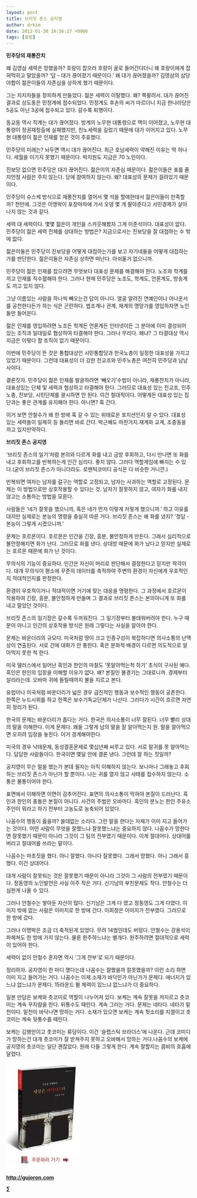 ```yaml
---
layout: post
title: 브리짓 존스 공지영
author: drkim
date: 2012-01-30 16:56:27 +0900
tags: [컬럼]
---
```

**민주당의 재롱잔치** 

왜 김영삼 세력은 망했을까? 호랑이 잡으러 호랑이 굴로 들어간다더니 왜 호랑이에게 잡혀먹히고 말았을까? ‘답 – 대가 끊어졌기 때문이다.’ 왜 대가 끊어졌을까? 김영삼의 삼당야합이 젊은이들의 자존심을 상하게 했기 때문이다. 

그는 지지자들을 창피하게 만들었다. 젊은 세력이 이탈했다. 왜? 쪽팔려서. 대가 끊어진 결과로 상도동은 민정계에 접수되었다. 민정계도 후손의 씨가 마르더니 지금 한나라당은 5공도 아닌 3공에 접수되고 있다. 갈수록 퇴행이다. 

동교동 역시 직계는 대가 끊어졌다. 방계의 노무현 대통령으로 맥이 이어졌고, 노무현 대통령이 정권재창출에 실패했지만, 친노세력을 길렀기 때문에 대가 이어지고 있다. 노무현 대통령이 젊은 인재를 얻은 것이 주효했다. 

민주당의 미래는? 놔두면 역시 대가 끊어진다. 최근 호남세력이 약해진 이유는 딱 하나다. 세월을 이기지 못했기 때문이다. 박지원도 지금은 70 노인이다. 

진보당 없으면 민주당은 대가 끊어진다. 젊은이의 자존심 때문이다. 젊은이들은 표를 줄지언정 사람은 주지 않는다. 당에 참여하지 않는다. 왜? 대표성의 문제가 걸려있기 때문이다. 

민주당이 슈스케 방식으로 재롱잔치를 열어서 몇 석을 할애한데서 젊은이들이 만족할까? 천만에. 그것은 이명박이 포장마차에 가서 오뎅 몇 개 팔아준다고 서민경제가 살아나지 않는 것과 같다. 

세력 대 세력이다. 몇몇 젊은이 개인을 스카웃해봤자 그게 이준석이다. 대표성이 없다. 민주당이 젊은 세력 전체를 상대하는 방법은? 지금으로서는 진보당을 잘 대접하는 수 밖에 없다. 

젊은이들은 민주당이 진보당을 어떻게 대접하는가를 보고 자기네들을 어떻게 대접하는가를 판단한다. 젊은이들은 자존심 상하면 떠난다. 아쉬울거 없으니까. 

민주당이 젊은 인재를 잡으려면 무엇보다 대표성 문제를 해결해야 한다. 노조와 학계를 끼고 인재를 직수혈해야 한다. 그러나 현재 민주당은 노조도, 학계도, 언론계도, 방송계도 끼고 있지 않다. 

그냥 이름있는 사람을 하나씩 빼오는건 답이 아니다. 얼굴 알려진 연예인이나 아나운서를 공천한다든가 하는 식은 곤란하다. 법조계나 관계, 재계의 명망가를 영입하자면 노인들만 들어온다. 

젊은 인재를 영입하려면 노조든 학계든 언론계든 인터넷이든 그 분야에 이미 결성되어 있는 조직과 일대일로 협상하여 타결해야 한다. 그러나 무리다. 왜냐? 그 타결대상 역시 지금은 이렇다 할 조직이 없기 때문이다. 

이번에 민주당이 뜬 것은 통합대상인 시민통합당과 한국노총이 일정한 대표성을 가지고 있었기 때문이다. 그런데 대표성이 더 강한 전교조와 민주노총은 여전히 민주당과 남남 사이다. 



결론짓자. 민주당이 젊은 인재를 발굴하려면 ‘빼오기’수법이 아니라, 재롱잔치가 아니라, 대표성있는 단체 및 세력과 협상하고 타결해야 한다. 그러므로 대표성 있는 전교조, 민주노총, 진보당, 시민단체를 괄시하면 안 된다. 이건 절대적이다. 어떻게든 대표성 있는 집단과는 좋은 관계를 유지해야 한다. 아니면? 훅 간다. 



이거 보면 안철수가 왜 한 방에 훅 갈 수 있는 위태로운 포지션인지 알 수 있다. 대표성 있는 세력들이 일제히 등 돌리면 바로 간다. 박근혜도 마찬가지.재계와 교계, 조중동을 끼고 있지만약하다. 







**브리짓 존스 공지영** 

‘브리짓 존스의 일기’처럼 본의와 다르게 화를 내고 금방 후회하고, 다시 만나면 또 화를 내고 후회하고를 반복하는게 인간 심리다. 좋지 않다. 그러다 역할게임에 빠지는 수 있다.(굳이 브리짓 존스가 아니더라도. 로맨틱코미디 공식은 다 비슷한 거니깐.) 

반복되면 여자는 남자를 갈구는 역할로 고정되고, 남자는 사과하는 역할로 고정된다. 문제는 이 방법으로만 상호작용할 수 있다는 것. 남자가 잘못하지 않고, 여자가 화를 내지 않고는 소통하는 방법을 모른다. 

사람들은 ‘네가 잘못을 했으니까, 혹은 네가 먼저 이렇게 저렇게 했으니까.’ 하고 이유를 대지만 실제로는 본능의 명령을 충실히 따른 거다. 브리짓 존스는 왜 화를 냈지? '정답 - 본능이 그렇게 시켰으니까.' 

문제는 호르몬이다. 호르몬은 인간을 긴장, 흥분, 불안정하게 만든다. 그래서 심리적으로 불안정해지면 화가 난다. 그러므로 화를 낸다. 상대방 때문에 화가 났다고 믿지만 실제로는 호르몬 때문에 화가 난 것이다. 

무의식의 기능이 중요하다. 인간은 자신이 머리로 판단해서 결정한다고 믿지만 착각이다. 대개 무의식이 평소에 꾸준히 데이터를 축적하여 주변의 환경이 자신에게 우호적인지 적대적인지를 판정한다. 

환경이 우호적이거나 적대적이면 거기에 맞는 대응을 명령한다. 그 과정에서 호르몬이 작용하여 긴장, 흥분, 불안정하게 만들며 그 결과로 브리짓 존스는 본의아니게 또 화를 내고 말았던 것이다. 

브리짓 존스의 일기장은 갈수록 두꺼워진다. 그 일기장부터 불태워버려야 한다. 누구 때문이 아니고 인간의 상호작용 방식은 원래 그렇다는 사실을 알아야 한다. 

문제는 바운더리의 규모다. 미국처럼 땅이 크고 인종구성이 복잡하다면 의사소통의 난맥상이 연출된다. 서로 간에 대화가 안 통한다. 혹은 문화적 배경이 다르면 의도적으로 알아먹지 못한 척 한다. 

미국 댈러스에서 일어난 흑인과 한인의 마찰도 ‘못알아먹는척 하기’ 초식이 구사된 예다. 흑인은 한인의 입장을 이해할 이유가 없다. 왜? 본질인 불경기는 그대로니까. 경제부터 살리라는데. 오바마 귀에 들릴때까지 불을 지르고 본다. 

유럽이나 미국처럼 바운더리가 넓은 경우 급진적인 행동과 보수적인 행동이 공존한다. 한쪽은 누드시위를 하고 한쪽은 보수기독교단체가 나선다. 그러다가 시간이 흐르면 자연히 정리가 된다. 

한국의 문제는 바운더리가 좁다는 거다. 한국은 의사소통이 너무 잘된다. 너무 빨리 상대의 말을 이해한다. 이게 문제다. 왜들 그렇게 남의 말을 잘 알아먹는지 원. 말을 알아먹으면 오히려 입장을 놓친다. 이거 경계해야한다. 

미국의 경우 낙태문제, 동성결혼문제로 몇십년째 씨루고 있다. 서로 말귀를 못 알아먹는다. 답답한 사람들이다. 한국이면 몇달 안에 결론 낸다. 그런데 잘 하는 짓일까? 

공지영이 무슨 말을 했는가 본데 필자는 아직 이해하지 않는다. 보나마나 그래놓고 후회하는 브리짓 존스가 아닌가 할 뿐이다. 나는 귀를 열지 않고 사태를 접수하지 않는다. 소통은 불통이어야 한다. 

표면에서 이해하면 이면이 감추어진다. 표면의 의사소통이 막혀야 본질이 드러난다. 흑인과 한인의 충돌은 본질이 아니다. 사건의 주범은 오바마다. 흑인의 분노는 한인 주유소 주인이 뭐라고 하기 전부터 고농도로 농축되어 있었다. 

나꼼수의 행동이 옳을까? 쓸데없는 소리다. 그런 말을 한다는 자체가 이미 지고 들어가는 것이다. 어떤 사람이 무엇을 잘했느냐 잘못했느냐는 중요하지 않다. 나꼼수가 망한다면 잘못했기 때문이 아니라 그것이 그 팀의 전부였기 때문이다. 이게 절대어다. 상대어를 버리고 절대어를 쓰라는 말이다. 

나꼼수는 마초짓을 했다. 아니 잘했다. 아니다 잘못했다. 그래서 망했다. 아니 그래서 흥했다. 이건 상대어다. 

대개 사람이 잘못되는 것은 잘못했기 때문이 아니라 그것이 그 사람의 전부였기 때문이다. 정동영의 노인발언은 사실 아주 작은 거다. 신기남의 부친문제도 작다. 안철수는 더 심한게 나올 수 있다. 

그러나 안철수는 쌓아둔 자산이 많다. 신기남은 그게 다 였고 정동영도 그게 다였다. 이미지 밖에 없는 사람은 이미지로 한 방에 간다. 이회창은 이미지가 전부였다. 그러므로 한 방에 갔다. 

그러나 이명박은 조금 더 축적된게 있었다. 무려 14범인데도 버텼다. 안철수는 강용석이 파헤쳐도 한 방에 가지 않는다. 물론 완주하느냐는 별개다. 완주하려면 절대적으로 세력이 있어야 한다. 

세력이 없이 안철수 혼자면 역시 ‘그게 전부’로 되기 때문이다. 

정리하자. 공지영이 한 마디 했다는데 나꼼수는 잘했을까 잘못했을까? 이런 소리 하면 이미 지고 들어가는 거다. 나꼼수는 이제 소재가 바닥인가 아닌가가 문제다. 에너지가 있느냐 없느냐가 문제다. 15라운드 뛸 체력이 있느냐 없느냐가 더 중요하다. 



일본 만담은 보케와 츳코미로 역할이 나누어져 있다. 보케는 계속 잘못을 저지르고 츳코미는 계속 꾸지람을 한다. 뒤통수도 때린다. 계속 그러는 거다. 문제는 네타다. 네타가 밑천이다. 밑천이 바닥나면 망하는 거다. 소재가 있으면 보케는 계속 헛소리를 지껄이고 츳코미는 계속 뒷통수를 때린다. 



보케는 김병만이고 츳코미는 류담이다. 이건 ‘슬랩스틱 브라더스’에 나온다. 근데 코미디가 망하는건 대개 츳코미가 잘 받쳐주지 못하고 오바해서 망하는 거다.나꼼수의 보케에 공지영의 츳코미는 일단 괜찮았다. 원래 다들 그렇게 한다. 계속 잘할지는 콤비의 호흡에 달렸다. 









![](/files/attach/images/198/668/222/0.JPG)


  






**http://gujoron.com**  


**∑**